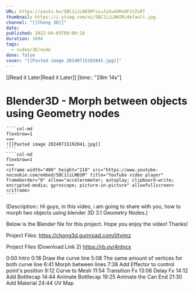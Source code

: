 ```yaml
---
URL: https://youtu.be/5BC1iiLN6SM?si=JzXvmhMv0F2tZvRT
thumbnail: https://i.ytimg.com/vi/5BC1iiLN6SM/default.jpg
channel: "[[Chong 3D]]"
date: 
published: 2022-04-03T00:00:10
duration: 1694
tags:
  - video/3D/node
done: false
cover: "[[Pasted image 20240715192041.jpg]]"
---
```

[[Read it Later|Read it Later]] [time:: "28m 14s"]
# Blender3D - Morph between objects using Geometry nodes
`````col
````col-md
flexGrow=1
===
![[Pasted image 20240715192041.jpg]]
````
````col-md
flexGrow=1
===
<iframe width="400" height="210" src="https://www.youtube-nocookie.com/embed/5BC1iiLN6SM" title="YouTube video player" frameborder="0" allow="accelerometer; autoplay; clipboard-write; encrypted-media; gyroscope; picture-in-picture" allowfullscreen></iframe>
````
`````
(Description:: Hi guys, in this video, i am going to share with you, how to morph two objects using blender 3D 3.1 Geometry Nodes.)

Below is the Blender file for this project.
Hope you enjoy the video! Thanks!

Project Files:
https://chong3d.gumroad.com/l/tvimz

Project Files (Download Link 2)
https://rb.gy/4ntncx

0:00 Intro
0:18 Draw the curve line
5:08 The same amount of vertices for both curve line
6:41 Morph between lines
7:38 Add Effector to control point's position
9:12 Curve to Mesh
11:54 Transition Fx
13:06 Delay Fx
14:12 Add Bottlecap
14:44 Animate Bottlecap
19:25 Animate the Can End
21:30 Add Material
24:44 UV Map
